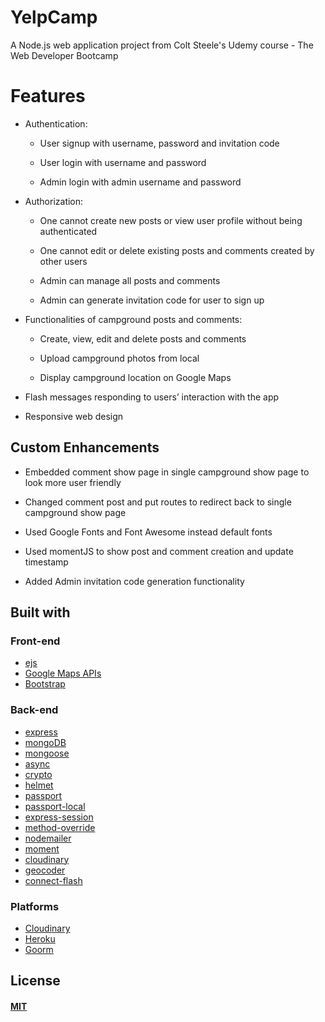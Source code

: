 # YelpCamp
A Node.js web application project from Colt Steele's Udemy course - The Web Developer Bootcamp

# Features 
 * Authentication:

   - User signup with username, password and invitation code

   - User login with username and password

   - Admin login with admin username and password

* Authorization:

  - One cannot create new posts or view user profile without being authenticated

  - One cannot edit or delete existing posts and comments created by other users

  - Admin can manage all posts and comments

  - Admin can generate invitation code for user to sign up

* Functionalities of campground posts and comments:

  - Create, view, edit and delete posts and comments

  - Upload campground photos from local

  - Display campground location on Google Maps

* Flash messages responding to users’ interaction with the app

* Responsive web design

## Custom Enhancements
- Embedded comment show page in single campground show page to look more user friendly

- Changed comment post and put routes to redirect back to single campground show page

- Used Google Fonts and Font Awesome instead default fonts

- Used momentJS to show post and comment creation and update timestamp

- Added Admin invitation code generation functionality

## Built with

### Front-end

* [ejs](http://ejs.co/)
* [Google Maps APIs](https://developers.google.com/maps/)
* [Bootstrap](https://getbootstrap.com/docs/3.3/)

### Back-end

* [express](https://expressjs.com/)
* [mongoDB](https://www.mongodb.com/)
* [mongoose](http://mongoosejs.com/)
* [async](http://caolan.github.io/async/)
* [crypto](https://nodejs.org/api/crypto.html#crypto_crypto)
* [helmet](https://helmetjs.github.io/)
* [passport](http://www.passportjs.org/)
* [passport-local](https://github.com/jaredhanson/passport-local#passport-local)
* [express-session](https://github.com/expressjs/session#express-session)
* [method-override](https://github.com/expressjs/method-override#method-override)
* [nodemailer](https://nodemailer.com/about/)
* [moment](https://momentjs.com/)
* [cloudinary](https://cloudinary.com/)
* [geocoder](https://github.com/wyattdanger/geocoder#geocoder)
* [connect-flash](https://github.com/jaredhanson/connect-flash#connect-flash)

### Platforms

* [Cloudinary](https://cloudinary.com/)
* [Heroku](https://www.heroku.com/)
* [Goorm](https://ide.goorm.io/)
## License

#### [MIT](./LICENSE)
